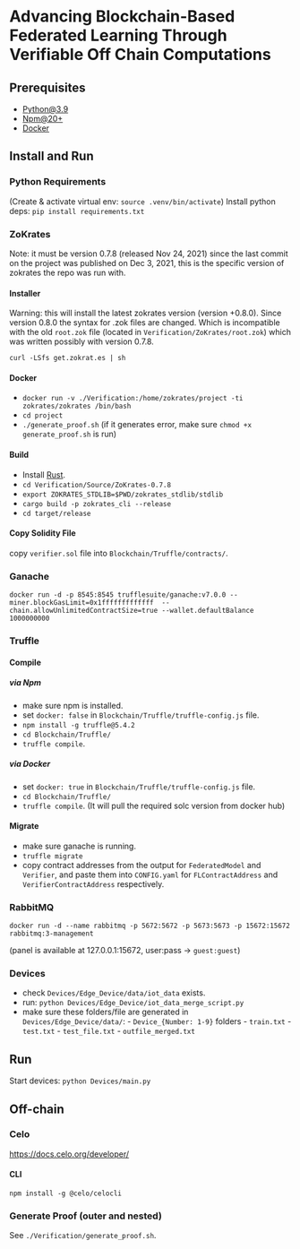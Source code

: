 # Advancing Blockchain-Based Federated Learning Through Verifiable Off Chain Computations

## Prerequisites

- [Python@3.9](https://www.python.org/downloads/)
- [Npm@20+](https://nodejs.org/en/download)
- [Docker](https://docs.docker.com/engine/install/)

## Install and Run

### Python Requirements

(Create & activate virtual env: `source .venv/bin/activate`)
Install python deps: `pip install requirements.txt`

### ZoKrates

Note: it must be version 0.7.8 (released Nov 24, 2021) since the last commit on the project was published on Dec 3, 2021, this is the specific version of zokrates the repo was run with.

#### Installer

Warning: this will install the latest zokrates version (version +0.8.0). Since version 0.8.0 the syntax for .zok files are changed. Which is incompatible with the old `root.zok` file (located in `Verification/ZoKrates/root.zok`) which was written possibly with version 0.7.8.

`curl -LSfs get.zokrat.es | sh`

#### Docker

- `docker run -v ./Verification:/home/zokrates/project -ti zokrates/zokrates /bin/bash`
- `cd project`
- `./generate_proof.sh` (if it generates error, make sure `chmod +x generate_proof.sh` is run)

#### Build

- Install [Rust](https://www.rust-lang.org/tools/install).
- `cd Verification/Source/ZoKrates-0.7.8`
- `export ZOKRATES_STDLIB=$PWD/zokrates_stdlib/stdlib`
- `cargo build -p zokrates_cli --release`
- `cd target/release`

#### Copy Solidity File

copy `verifier.sol` file into `Blockchain/Truffle/contracts/`.

### Ganache

`docker run -d -p 8545:8545 trufflesuite/ganache:v7.0.0 --miner.blockGasLimit=0x1fffffffffffff  --chain.allowUnlimitedContractSize=true --wallet.defaultBalance 1000000000`

### Truffle

#### Compile

##### via Npm

- make sure npm is installed.
- set `docker: false` in `Blockchain/Truffle/truffle-config.js` file.
- `npm install -g truffle@5.4.2`
- `cd Blockchain/Truffle/`
- `truffle compile`.

##### via Docker

- set `docker: true` in `Blockchain/Truffle/truffle-config.js` file.
- `cd Blockchain/Truffle/`
- `truffle compile`. (It will pull the required solc version from docker hub)

#### Migrate

- make sure ganache is running.
- `truffle migrate`
- copy contract addresses from the output for `FederatedModel` and `Verifier`, and paste them into `CONFIG.yaml` for `FLContractAddress` and `VerifierContractAddress` respectively.

### RabbitMQ

`docker run -d --name rabbitmq -p 5672:5672 -p 5673:5673 -p 15672:15672 rabbitmq:3-management`

(panel is available at 127.0.0.1:15672, user:pass -> `guest:guest`)

### Devices

- check `Devices/Edge_Device/data/iot_data` exists.
- run: `python Devices/Edge_Device/iot_data_merge_script.py`
- make sure these folders/file are generated in `Devices/Edge_Device/data/`:
      - `Device_{Number: 1-9}` folders
      - `train.txt`
      - `test.txt`
      - `test_file.txt`
      - `outfile_merged.txt`

## Run

Start devices: `python Devices/main.py`

## Off-chain

### Celo

<https://docs.celo.org/developer/>

#### CLI

`npm install -g @celo/celocli`

### Generate Proof (outer and nested)

See `./Verification/generate_proof.sh`.

